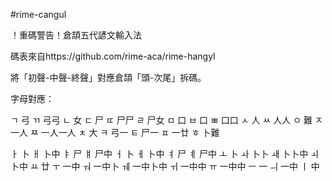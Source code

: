 #rime-cangul

！重碼警告！倉頡五代諺文輸入法

碼表來自https://github.com/rime-aca/rime-hangyl

將「初聲-中聲-終聲」對應倉頡「頭-次尾」拆碼。

字母對應：

ㄱ	弓
ㄲ	弓弓
ㄴ	女
ㄷ	尸
ㄸ	尸尸
ㄹ	尸女
ㅁ	口
ㅂ	口
ㅃ	口口
ㅅ	人
ㅆ	人人
ㅇ	難
ㅈ	一人
ㅉ	一人一人
ㅊ	大
ㅋ	弓一
ㅌ	尸一
ㅍ	一廿
ㅎ	卜難

ㅏ	卜
ㅐ	卜中
ㅑ	尸
ㅒ	尸中
ㅓ	卜
ㅔ	卜中
ㅕ	尸
ㅖ	尸中
ㅗ	卜
ㅘ	卜卜
ㅙ	卜卜中
ㅚ	卜中
ㅛ	廿
ㅜ	一中
ㅝ	一中卜
ㅞ	一中卜中
ㅟ	一中中
ㅠ	一中中
ㅡ	一
ㅢ	一中
ㅣ	中
